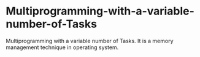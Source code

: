 # Multiprogramming-with-a-variable-number-of-Tasks
Multiprogramming with a variable number of Tasks. It is a memory management technique in operating system.
